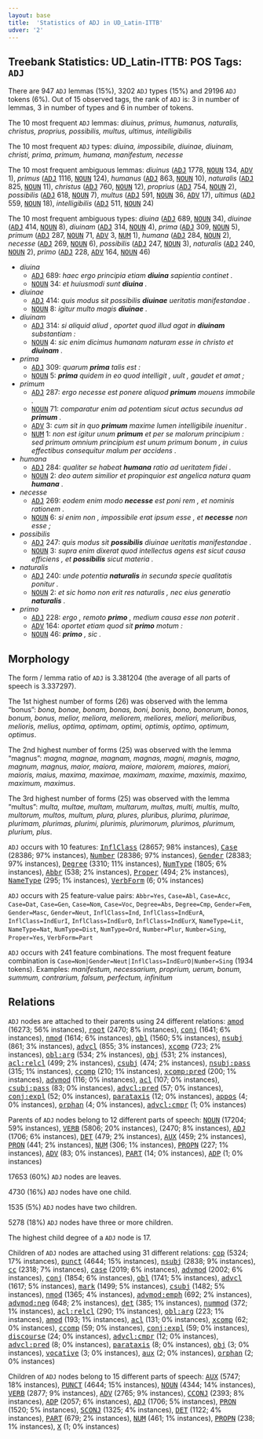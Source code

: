 ```yaml
---
layout: base
title:  'Statistics of ADJ in UD_Latin-ITTB'
udver: '2'
---
```


## Treebank Statistics: UD_Latin-ITTB: POS Tags: `ADJ`

There are 947 `ADJ` lemmas (15%), 3202 `ADJ` types (15%) and 29196 `ADJ` tokens (6%).
Out of 15 observed tags, the rank of `ADJ` is: 3 in number of lemmas, 3 in number of types and 6 in number of tokens.

The 10 most frequent `ADJ` lemmas: <em>diuinus, primus, humanus, naturalis, christus, proprius, possibilis, multus, ultimus, intelligibilis</em>

The 10 most frequent `ADJ` types:  <em>diuina, impossibile, diuinae, diuinam, christi, prima, primum, humana, manifestum, necesse</em>

The 10 most frequent ambiguous lemmas: <em>diuinus</em> (<tt><a href="la_ittb-pos-ADJ.html">ADJ</a></tt> 1778, <tt><a href="la_ittb-pos-NOUN.html">NOUN</a></tt> 134, <tt><a href="la_ittb-pos-ADV.html">ADV</a></tt> 1), <em>primus</em> (<tt><a href="la_ittb-pos-ADJ.html">ADJ</a></tt> 1116, <tt><a href="la_ittb-pos-NOUN.html">NOUN</a></tt> 124), <em>humanus</em> (<tt><a href="la_ittb-pos-ADJ.html">ADJ</a></tt> 863, <tt><a href="la_ittb-pos-NOUN.html">NOUN</a></tt> 10), <em>naturalis</em> (<tt><a href="la_ittb-pos-ADJ.html">ADJ</a></tt> 825, <tt><a href="la_ittb-pos-NOUN.html">NOUN</a></tt> 11), <em>christus</em> (<tt><a href="la_ittb-pos-ADJ.html">ADJ</a></tt> 760, <tt><a href="la_ittb-pos-NOUN.html">NOUN</a></tt> 12), <em>proprius</em> (<tt><a href="la_ittb-pos-ADJ.html">ADJ</a></tt> 754, <tt><a href="la_ittb-pos-NOUN.html">NOUN</a></tt> 2), <em>possibilis</em> (<tt><a href="la_ittb-pos-ADJ.html">ADJ</a></tt> 618, <tt><a href="la_ittb-pos-NOUN.html">NOUN</a></tt> 7), <em>multus</em> (<tt><a href="la_ittb-pos-ADJ.html">ADJ</a></tt> 591, <tt><a href="la_ittb-pos-NOUN.html">NOUN</a></tt> 36, <tt><a href="la_ittb-pos-ADV.html">ADV</a></tt> 17), <em>ultimus</em> (<tt><a href="la_ittb-pos-ADJ.html">ADJ</a></tt> 559, <tt><a href="la_ittb-pos-NOUN.html">NOUN</a></tt> 18), <em>intelligibilis</em> (<tt><a href="la_ittb-pos-ADJ.html">ADJ</a></tt> 511, <tt><a href="la_ittb-pos-NOUN.html">NOUN</a></tt> 24)

The 10 most frequent ambiguous types:  <em>diuina</em> (<tt><a href="la_ittb-pos-ADJ.html">ADJ</a></tt> 689, <tt><a href="la_ittb-pos-NOUN.html">NOUN</a></tt> 34), <em>diuinae</em> (<tt><a href="la_ittb-pos-ADJ.html">ADJ</a></tt> 414, <tt><a href="la_ittb-pos-NOUN.html">NOUN</a></tt> 8), <em>diuinam</em> (<tt><a href="la_ittb-pos-ADJ.html">ADJ</a></tt> 314, <tt><a href="la_ittb-pos-NOUN.html">NOUN</a></tt> 4), <em>prima</em> (<tt><a href="la_ittb-pos-ADJ.html">ADJ</a></tt> 309, <tt><a href="la_ittb-pos-NOUN.html">NOUN</a></tt> 5), <em>primum</em> (<tt><a href="la_ittb-pos-ADJ.html">ADJ</a></tt> 287, <tt><a href="la_ittb-pos-NOUN.html">NOUN</a></tt> 71, <tt><a href="la_ittb-pos-ADV.html">ADV</a></tt> 3, <tt><a href="la_ittb-pos-NUM.html">NUM</a></tt> 1), <em>humana</em> (<tt><a href="la_ittb-pos-ADJ.html">ADJ</a></tt> 284, <tt><a href="la_ittb-pos-NOUN.html">NOUN</a></tt> 2), <em>necesse</em> (<tt><a href="la_ittb-pos-ADJ.html">ADJ</a></tt> 269, <tt><a href="la_ittb-pos-NOUN.html">NOUN</a></tt> 6), <em>possibilis</em> (<tt><a href="la_ittb-pos-ADJ.html">ADJ</a></tt> 247, <tt><a href="la_ittb-pos-NOUN.html">NOUN</a></tt> 3), <em>naturalis</em> (<tt><a href="la_ittb-pos-ADJ.html">ADJ</a></tt> 240, <tt><a href="la_ittb-pos-NOUN.html">NOUN</a></tt> 2), <em>primo</em> (<tt><a href="la_ittb-pos-ADJ.html">ADJ</a></tt> 228, <tt><a href="la_ittb-pos-ADV.html">ADV</a></tt> 164, <tt><a href="la_ittb-pos-NOUN.html">NOUN</a></tt> 46)


* <em>diuina</em>
  * <tt><a href="la_ittb-pos-ADJ.html">ADJ</a></tt> 689: <em>haec ergo principia etiam <b>diuina</b> sapientia continet .</em>
  * <tt><a href="la_ittb-pos-NOUN.html">NOUN</a></tt> 34: <em>et huiusmodi sunt <b>diuina</b> .</em>
* <em>diuinae</em>
  * <tt><a href="la_ittb-pos-ADJ.html">ADJ</a></tt> 414: <em>quis modus sit possibilis <b>diuinae</b> ueritatis manifestandae .</em>
  * <tt><a href="la_ittb-pos-NOUN.html">NOUN</a></tt> 8: <em>igitur multo magis <b>diuinae</b> .</em>
* <em>diuinam</em>
  * <tt><a href="la_ittb-pos-ADJ.html">ADJ</a></tt> 314: <em>si aliquid aliud , oportet quod illud agat in <b>diuinam</b> substantiam :</em>
  * <tt><a href="la_ittb-pos-NOUN.html">NOUN</a></tt> 4: <em>sic enim dicimus humanam naturam esse in christo et <b>diuinam</b> .</em>
* <em>prima</em>
  * <tt><a href="la_ittb-pos-ADJ.html">ADJ</a></tt> 309: <em>quarum <b>prima</b> talis est :</em>
  * <tt><a href="la_ittb-pos-NOUN.html">NOUN</a></tt> 5: <em><b>prima</b> quidem in eo quod intelligit , uult , gaudet et amat ;</em>
* <em>primum</em>
  * <tt><a href="la_ittb-pos-ADJ.html">ADJ</a></tt> 287: <em>ergo necesse est ponere aliquod <b>primum</b> mouens immobile .</em>
  * <tt><a href="la_ittb-pos-NOUN.html">NOUN</a></tt> 71: <em>comparatur enim ad potentiam sicut actus secundus ad <b>primum</b> .</em>
  * <tt><a href="la_ittb-pos-ADV.html">ADV</a></tt> 3: <em>cum sit in quo <b>primum</b> maxime lumen intelligibile inuenitur .</em>
  * <tt><a href="la_ittb-pos-NUM.html">NUM</a></tt> 1: <em>non est igitur unum <b>primum</b> et per se malorum principium : sed primum omnium principium est unum primum bonum , in cuius effectibus consequitur malum per accidens .</em>
* <em>humana</em>
  * <tt><a href="la_ittb-pos-ADJ.html">ADJ</a></tt> 284: <em>qualiter se habeat <b>humana</b> ratio ad ueritatem fidei .</em>
  * <tt><a href="la_ittb-pos-NOUN.html">NOUN</a></tt> 2: <em>deo autem similior et propinquior est angelica natura quam <b>humana</b> .</em>
* <em>necesse</em>
  * <tt><a href="la_ittb-pos-ADJ.html">ADJ</a></tt> 269: <em>eodem enim modo <b>necesse</b> est poni rem , et nominis rationem .</em>
  * <tt><a href="la_ittb-pos-NOUN.html">NOUN</a></tt> 6: <em>si enim non , impossibile erat ipsum esse , et <b>necesse</b> non esse ;</em>
* <em>possibilis</em>
  * <tt><a href="la_ittb-pos-ADJ.html">ADJ</a></tt> 247: <em>quis modus sit <b>possibilis</b> diuinae ueritatis manifestandae .</em>
  * <tt><a href="la_ittb-pos-NOUN.html">NOUN</a></tt> 3: <em>supra enim dixerat quod intellectus agens est sicut causa efficiens , et <b>possibilis</b> sicut materia .</em>
* <em>naturalis</em>
  * <tt><a href="la_ittb-pos-ADJ.html">ADJ</a></tt> 240: <em>unde potentia <b>naturalis</b> in secunda specie qualitatis ponitur .</em>
  * <tt><a href="la_ittb-pos-NOUN.html">NOUN</a></tt> 2: <em>et sic homo non erit res naturalis , nec eius generatio <b>naturalis</b> .</em>
* <em>primo</em>
  * <tt><a href="la_ittb-pos-ADJ.html">ADJ</a></tt> 228: <em>ergo , remoto <b>primo</b> , medium causa esse non poterit .</em>
  * <tt><a href="la_ittb-pos-ADV.html">ADV</a></tt> 164: <em>oportet etiam quod sit <b>primo</b> motum :</em>
  * <tt><a href="la_ittb-pos-NOUN.html">NOUN</a></tt> 46: <em><b>primo</b> , sic .</em>

## Morphology

The form / lemma ratio of `ADJ` is 3.381204 (the average of all parts of speech is 3.337297).

The 1st highest number of forms (26) was observed with the lemma “bonus”: <em>bona, bonae, bonam, bonas, boni, bonis, bono, bonorum, bonos, bonum, bonus, melior, meliora, meliorem, meliores, meliori, melioribus, melioris, melius, optima, optimam, optimi, optimis, optimo, optimum, optimus</em>.

The 2nd highest number of forms (25) was observed with the lemma “magnus”: <em>magna, magnae, magnam, magnas, magni, magnis, magno, magnum, magnus, maior, maiora, maiore, maiorem, maiores, maiori, maioris, maius, maxima, maximae, maximam, maxime, maximis, maximo, maximum, maximus</em>.

The 3rd highest number of forms (25) was observed with the lemma “multus”: <em>multa, multae, multam, multarum, multas, multi, multis, multo, multorum, multos, multum, plura, plures, pluribus, plurima, plurimae, plurimam, plurimas, plurimi, plurimis, plurimorum, plurimos, plurimum, plurium, plus</em>.

`ADJ` occurs with 10 features: <tt><a href="la_ittb-feat-InflClass.html">InflClass</a></tt> (28657; 98% instances), <tt><a href="la_ittb-feat-Case.html">Case</a></tt> (28386; 97% instances), <tt><a href="la_ittb-feat-Number.html">Number</a></tt> (28386; 97% instances), <tt><a href="la_ittb-feat-Gender.html">Gender</a></tt> (28383; 97% instances), <tt><a href="la_ittb-feat-Degree.html">Degree</a></tt> (3310; 11% instances), <tt><a href="la_ittb-feat-NumType.html">NumType</a></tt> (1805; 6% instances), <tt><a href="la_ittb-feat-Abbr.html">Abbr</a></tt> (538; 2% instances), <tt><a href="la_ittb-feat-Proper.html">Proper</a></tt> (494; 2% instances), <tt><a href="la_ittb-feat-NameType.html">NameType</a></tt> (295; 1% instances), <tt><a href="la_ittb-feat-VerbForm.html">VerbForm</a></tt> (6; 0% instances)

`ADJ` occurs with 25 feature-value pairs: `Abbr=Yes`, `Case=Abl`, `Case=Acc`, `Case=Dat`, `Case=Gen`, `Case=Nom`, `Case=Voc`, `Degree=Abs`, `Degree=Cmp`, `Gender=Fem`, `Gender=Masc`, `Gender=Neut`, `InflClass=Ind`, `InflClass=IndEurA`, `InflClass=IndEurI`, `InflClass=IndEurO`, `InflClass=IndEurX`, `NameType=Lit`, `NameType=Nat`, `NumType=Dist`, `NumType=Ord`, `Number=Plur`, `Number=Sing`, `Proper=Yes`, `VerbForm=Part`

`ADJ` occurs with 241 feature combinations.
The most frequent feature combination is `Case=Nom|Gender=Neut|InflClass=IndEurO|Number=Sing` (1934 tokens).
Examples: <em>manifestum, necessarium, proprium, uerum, bonum, summum, contrarium, falsum, perfectum, infinitum</em>


## Relations

`ADJ` nodes are attached to their parents using 24 different relations: <tt><a href="la_ittb-dep-amod.html">amod</a></tt> (16273; 56% instances), <tt><a href="la_ittb-dep-root.html">root</a></tt> (2470; 8% instances), <tt><a href="la_ittb-dep-conj.html">conj</a></tt> (1641; 6% instances), <tt><a href="la_ittb-dep-nmod.html">nmod</a></tt> (1614; 6% instances), <tt><a href="la_ittb-dep-obl.html">obl</a></tt> (1560; 5% instances), <tt><a href="la_ittb-dep-nsubj.html">nsubj</a></tt> (861; 3% instances), <tt><a href="la_ittb-dep-advcl.html">advcl</a></tt> (855; 3% instances), <tt><a href="la_ittb-dep-xcomp.html">xcomp</a></tt> (723; 2% instances), <tt><a href="la_ittb-dep-obl-arg.html">obl:arg</a></tt> (534; 2% instances), <tt><a href="la_ittb-dep-obj.html">obj</a></tt> (531; 2% instances), <tt><a href="la_ittb-dep-acl-relcl.html">acl:relcl</a></tt> (499; 2% instances), <tt><a href="la_ittb-dep-csubj.html">csubj</a></tt> (474; 2% instances), <tt><a href="la_ittb-dep-nsubj-pass.html">nsubj:pass</a></tt> (315; 1% instances), <tt><a href="la_ittb-dep-ccomp.html">ccomp</a></tt> (210; 1% instances), <tt><a href="la_ittb-dep-xcomp-pred.html">xcomp:pred</a></tt> (200; 1% instances), <tt><a href="la_ittb-dep-advmod.html">advmod</a></tt> (116; 0% instances), <tt><a href="la_ittb-dep-acl.html">acl</a></tt> (107; 0% instances), <tt><a href="la_ittb-dep-csubj-pass.html">csubj:pass</a></tt> (83; 0% instances), <tt><a href="la_ittb-dep-advcl-pred.html">advcl:pred</a></tt> (57; 0% instances), <tt><a href="la_ittb-dep-conj-expl.html">conj:expl</a></tt> (52; 0% instances), <tt><a href="la_ittb-dep-parataxis.html">parataxis</a></tt> (12; 0% instances), <tt><a href="la_ittb-dep-appos.html">appos</a></tt> (4; 0% instances), <tt><a href="la_ittb-dep-orphan.html">orphan</a></tt> (4; 0% instances), <tt><a href="la_ittb-dep-advcl-cmpr.html">advcl:cmpr</a></tt> (1; 0% instances)

Parents of `ADJ` nodes belong to 12 different parts of speech: <tt><a href="la_ittb-pos-NOUN.html">NOUN</a></tt> (17204; 59% instances), <tt><a href="la_ittb-pos-VERB.html">VERB</a></tt> (5806; 20% instances),  (2470; 8% instances), <tt><a href="la_ittb-pos-ADJ.html">ADJ</a></tt> (1706; 6% instances), <tt><a href="la_ittb-pos-DET.html">DET</a></tt> (479; 2% instances), <tt><a href="la_ittb-pos-AUX.html">AUX</a></tt> (459; 2% instances), <tt><a href="la_ittb-pos-PRON.html">PRON</a></tt> (441; 2% instances), <tt><a href="la_ittb-pos-NUM.html">NUM</a></tt> (306; 1% instances), <tt><a href="la_ittb-pos-PROPN.html">PROPN</a></tt> (227; 1% instances), <tt><a href="la_ittb-pos-ADV.html">ADV</a></tt> (83; 0% instances), <tt><a href="la_ittb-pos-PART.html">PART</a></tt> (14; 0% instances), <tt><a href="la_ittb-pos-ADP.html">ADP</a></tt> (1; 0% instances)

17653 (60%) `ADJ` nodes are leaves.

4730 (16%) `ADJ` nodes have one child.

1535 (5%) `ADJ` nodes have two children.

5278 (18%) `ADJ` nodes have three or more children.

The highest child degree of a `ADJ` node is 17.

Children of `ADJ` nodes are attached using 31 different relations: <tt><a href="la_ittb-dep-cop.html">cop</a></tt> (5324; 17% instances), <tt><a href="la_ittb-dep-punct.html">punct</a></tt> (4644; 15% instances), <tt><a href="la_ittb-dep-nsubj.html">nsubj</a></tt> (2838; 9% instances), <tt><a href="la_ittb-dep-cc.html">cc</a></tt> (2318; 7% instances), <tt><a href="la_ittb-dep-case.html">case</a></tt> (2019; 6% instances), <tt><a href="la_ittb-dep-advmod.html">advmod</a></tt> (2002; 6% instances), <tt><a href="la_ittb-dep-conj.html">conj</a></tt> (1854; 6% instances), <tt><a href="la_ittb-dep-obl.html">obl</a></tt> (1741; 5% instances), <tt><a href="la_ittb-dep-advcl.html">advcl</a></tt> (1617; 5% instances), <tt><a href="la_ittb-dep-mark.html">mark</a></tt> (1499; 5% instances), <tt><a href="la_ittb-dep-csubj.html">csubj</a></tt> (1482; 5% instances), <tt><a href="la_ittb-dep-nmod.html">nmod</a></tt> (1365; 4% instances), <tt><a href="la_ittb-dep-advmod-emph.html">advmod:emph</a></tt> (692; 2% instances), <tt><a href="la_ittb-dep-advmod-neg.html">advmod:neg</a></tt> (648; 2% instances), <tt><a href="la_ittb-dep-det.html">det</a></tt> (385; 1% instances), <tt><a href="la_ittb-dep-nummod.html">nummod</a></tt> (372; 1% instances), <tt><a href="la_ittb-dep-acl-relcl.html">acl:relcl</a></tt> (290; 1% instances), <tt><a href="la_ittb-dep-obl-arg.html">obl:arg</a></tt> (223; 1% instances), <tt><a href="la_ittb-dep-amod.html">amod</a></tt> (193; 1% instances), <tt><a href="la_ittb-dep-acl.html">acl</a></tt> (131; 0% instances), <tt><a href="la_ittb-dep-xcomp.html">xcomp</a></tt> (62; 0% instances), <tt><a href="la_ittb-dep-ccomp.html">ccomp</a></tt> (59; 0% instances), <tt><a href="la_ittb-dep-conj-expl.html">conj:expl</a></tt> (59; 0% instances), <tt><a href="la_ittb-dep-discourse.html">discourse</a></tt> (24; 0% instances), <tt><a href="la_ittb-dep-advcl-cmpr.html">advcl:cmpr</a></tt> (12; 0% instances), <tt><a href="la_ittb-dep-advcl-pred.html">advcl:pred</a></tt> (8; 0% instances), <tt><a href="la_ittb-dep-parataxis.html">parataxis</a></tt> (8; 0% instances), <tt><a href="la_ittb-dep-obj.html">obj</a></tt> (3; 0% instances), <tt><a href="la_ittb-dep-vocative.html">vocative</a></tt> (3; 0% instances), <tt><a href="la_ittb-dep-aux.html">aux</a></tt> (2; 0% instances), <tt><a href="la_ittb-dep-orphan.html">orphan</a></tt> (2; 0% instances)

Children of `ADJ` nodes belong to 15 different parts of speech: <tt><a href="la_ittb-pos-AUX.html">AUX</a></tt> (5747; 18% instances), <tt><a href="la_ittb-pos-PUNCT.html">PUNCT</a></tt> (4644; 15% instances), <tt><a href="la_ittb-pos-NOUN.html">NOUN</a></tt> (4344; 14% instances), <tt><a href="la_ittb-pos-VERB.html">VERB</a></tt> (2877; 9% instances), <tt><a href="la_ittb-pos-ADV.html">ADV</a></tt> (2765; 9% instances), <tt><a href="la_ittb-pos-CCONJ.html">CCONJ</a></tt> (2393; 8% instances), <tt><a href="la_ittb-pos-ADP.html">ADP</a></tt> (2057; 6% instances), <tt><a href="la_ittb-pos-ADJ.html">ADJ</a></tt> (1706; 5% instances), <tt><a href="la_ittb-pos-PRON.html">PRON</a></tt> (1520; 5% instances), <tt><a href="la_ittb-pos-SCONJ.html">SCONJ</a></tt> (1325; 4% instances), <tt><a href="la_ittb-pos-DET.html">DET</a></tt> (1122; 4% instances), <tt><a href="la_ittb-pos-PART.html">PART</a></tt> (679; 2% instances), <tt><a href="la_ittb-pos-NUM.html">NUM</a></tt> (461; 1% instances), <tt><a href="la_ittb-pos-PROPN.html">PROPN</a></tt> (238; 1% instances), <tt><a href="la_ittb-pos-X.html">X</a></tt> (1; 0% instances)

